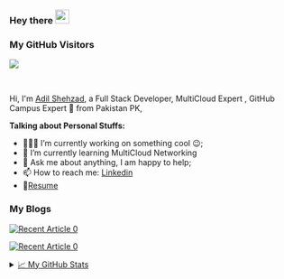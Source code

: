 ### Hey there <img src="https://media.giphy.com/media/hvRJCLFzcasrR4ia7z/giphy.gif" width="25px">

### My GitHub Visitors
![](https://visitor-badge.glitch.me/badge?page_id=adilshehzad786)

<br />

Hi, I'm [Adil Shehzad](https://www.linkedin.com/in/adilshehzad7/), a Full Stack Developer, MultiCloud Expert , GitHub Campus Expert 🚀 from Pakistan PK, 

   
**Talking about Personal Stuffs:**

- 👨🏽‍💻 I’m currently working on something cool :wink:;
- 🌱 I’m currently learning MultiCloud Networking
- 💬 Ask me about anything, I am happy to help;
- 📫 How to reach me: [Linkedin](https://www.linkedin.com/in/adilshehzad7/)
- 📝[Resume](https://www.linkedin.com/in/adilshehzad7/)

### My Blogs

<a target="_blank" href="https://github-readme-medium-recent-article.vercel.app/medium/@adilshehzad786/2"><img src="https://github-readme-medium-recent-article.vercel.app/medium/@adilshehzad786/2" alt="Recent Article 0"> 
  
<a target="_blank" href="https://github-readme-medium-recent-article.vercel.app/medium/@adilshehzad786/1"><img src="https://github-readme-medium-recent-article.vercel.app/medium/@adilshehzad786/1" alt="Recent Article 0"> 

<details>
<summary>📈 My GitHub Stats</summary>

<p align="center"> <img src="https://github-readme-stats.vercel.app/api?username=adilshehzad786&show_icons=true&theme=gotham" alt="abhisheknaiidu" />

</details>

